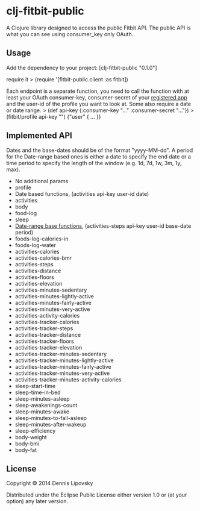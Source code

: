 # clj-fitbit-public

A Clojure library designed to access the public Fitbit API. The public API is what you can see using consumer_key only OAuth.

## Usage

Add the dependency to your project:
    [clj-fitbit-public "0.1.0"]

require it
    > (require '[fitbit-public.client :as fitbit])

Each endpoint is a separate function, you need to call the function with at least your OAuth consumer-key, consumer-secret of your [registered app][1] and the user-id of the profile you want to look at. Some also require a date or date range.
    > (def api-key {:consumer-key "..." :consumer-secret "..."})
    > (fitbit/profile api-key "<user-id>")
    {"user" { ... }}

[1]: http://dev.fitbit.com/

## Implemented API

Dates and the base-dates should be of the format "yyyy-MM-dd". A period for the Date-range based ones is either a date to specify the end date or a time period to specify the length of the window (e.g. 1d, 7d, 1w, 3m, 1y, max).

* No additional params
 * profile
* Date based functions, 
    (activities api-key user-id date)
 * activities
 * body
 * food-log
 * sleep
* [Date-range base functions][2], 
    (activities-steps api-key user-id base-date period)
 * foods-log-calories-in
 * foods-log-water
 * activities-calories
 * activities-calories-bmr
 * activities-steps
 * activities-distance
 * activities-floors
 * activities-elevation
 * activities-minutes-sedentary
 * activities-minutes-lightly-active
 * activities-minutes-fairly-active
 * activities-minutes-very-active
 * activities-activity-calories
 * activities-tracker-calories
 * activities-tracker-steps
 * activities-tracker-distance
 * activities-tracker-floors
 * activities-tracker-elevation
 * activities-tracker-minutes-sedentary
 * activities-tracker-minutes-lightly-active
 * activities-tracker-minutes-fairly-active
 * activities-tracker-minutes-very-active
 * activities-tracker-minutes-activity-calories
 * sleep-start-time
 * sleep-time-in-bed
 * sleep-minutes-asleep
 * sleep-awakenings-count
 * sleep-minutes-awake
 * sleep-minutes-to-fall-asleep
 * sleep-minutes-after-wakeup
 * sleep-efficiency
 * body-weight
 * body-bmi
 * body-fat

[2]: https://wiki.fitbit.com/display/API/API-Get-Time-Series

## License

Copyright © 2014 Dennis Lipovsky

Distributed under the Eclipse Public License either version 1.0 or (at
your option) any later version.
